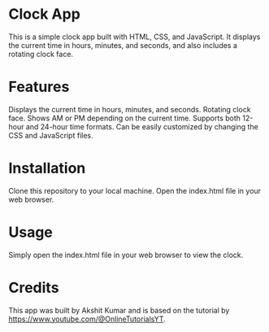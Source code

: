 # Clock App
This is a simple clock app built with HTML, CSS, and JavaScript. It displays the current time in hours, minutes, and seconds, and also includes a rotating clock face.

# Features
Displays the current time in hours, minutes, and seconds.
Rotating clock face.
Shows AM or PM depending on the current time.
Supports both 12-hour and 24-hour time formats.
Can be easily customized by changing the CSS and JavaScript files.

# Installation
Clone this repository to your local machine.
Open the index.html file in your web browser.

# Usage
Simply open the index.html file in your web browser to view the clock.

# Credits
This app was built by Akshit Kumar and is based on the tutorial by https://www.youtube.com/@OnlineTutorialsYT.
